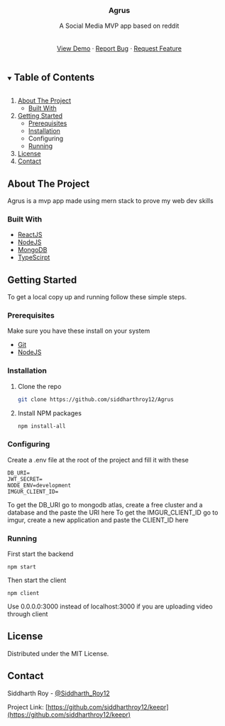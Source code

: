 <!-- PROJECT LOGO -->
<br />
<p align="center">

  <h3 align="center">Agrus</h3>

  <p align="center">
   	A Social Media MVP app based on reddit
    <br />
    <br />
    <br />
    <a href="https://noteskeepr.herokuapp.com/">View Demo</a>
    ·
    <a href="https://github.com/siddharthroy12/keepr/issues">Report Bug</a>
    ·
    <a href="https://github.com/siddharthroy12/keepr/issues">Request Feature</a>
  </p>
</p>



<!-- TABLE OF CONTENTS -->
<details open="open">
  <summary><h2 style="display: inline-block">Table of Contents</h2></summary>
  <ol>
    <li>
      <a href="#about-the-project">About The Project</a>
      <ul>
        <li><a href="#built-with">Built With</a></li>
      </ul>
    </li>
    <li>
      <a href="#getting-started">Getting Started</a>
      <ul>
        <li><a href="#prerequisites">Prerequisites</a></li>
        <li><a href="#installation">Installation</a></li>
				<li><a href="#configuring"></a>Configuring</li>
				<li><a href="#running">Running</a></li>
      </ul>
    </li>
    <li><a href="#license">License</a></li>
    <li><a href="#contact">Contact</a></li>
  </ol>
</details>



<!-- ABOUT THE PROJECT -->
## About The Project

Agrus is a mvp app made using mern stack to prove my web dev skills

### Built With

* [ReactJS](https://reactjs.org/)
* [NodeJS](https://reactjs.org/)
* [MongoDB](https://www.mongodb.com/)
* [TypeScirpt](https://www.typescriptlang.org/)


<!-- GETTING STARTED -->
## Getting Started

To get a local copy up and running follow these simple steps.

### Prerequisites

Make sure you have these install on your system
* [Git](https://nodejs.org/en/download/)
* [NodeJS](https://nodejs.org/en/download/)

### Installation

1. Clone the repo
   ```sh
   git clone https://github.com/siddharthroy12/Agrus
   ```
2. Install NPM packages
   ```sh
   npm install-all
   ```

### Configuring
Create a .env file at the root of the project and fill it with these

```
DB_URI=
JWT_SECRET=
NODE_ENV=development
IMGUR_CLIENT_ID=
```

To get the DB_URI go to mongodb atlas, create a free cluster and a database and the paste the URI here
To get the IMGUR_CLIENT_ID go to imgur, create a new application and paste the CLIENT_ID here

### Running

First start the backend

```
npm start
```

Then start the client
```
npm client
```
Use 0.0.0.0:3000 instead of localhost:3000 if you are uploading video through client


<!-- LICENSE -->
## License

Distributed under the MIT License.


<!-- CONTACT -->
## Contact

Siddharth Roy - [@Siddharth_Roy12](https://twitter.com/Siddharth_Roy12)

Project Link: [https://github.com/siddharthroy12/keepr](https://github.com/siddharthroy12/keepr)
